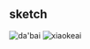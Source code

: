 ## sketch
![da'bai](https://raw.githubusercontent.com/HuangYuSherry/sketch/master/dabai.png)
![xiaokeai](https://github.com/HuangYuSherry/sketch/blob/master/little%20cute.png?raw=true)